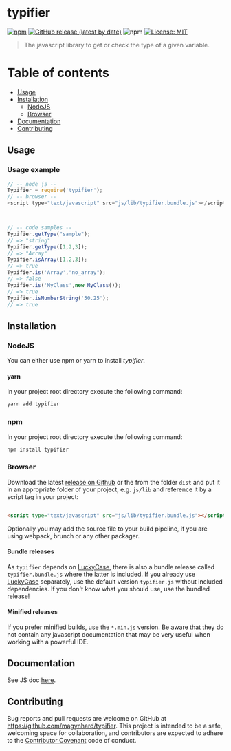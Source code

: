 # typifier

[![npm](https://img.shields.io/npm/v/typifier?color=default&style=plastic&logo=npm)](https://www.npmjs.com/package/typifier)
[![GitHub release (latest by date)](https://img.shields.io/github/v/release/magynhard/typifier?color=default&label=browser&logo=javascript&style=plastic)](https://github.com/magynhard/typifier/releases)
![npm](https://img.shields.io/npm/dt/typifier?color=blue&style=plastic)
[![License: MIT](https://img.shields.io/badge/License-MIT-gold.svg?style=plastic&logo=mit)](LICENSE)

> The javascript library to get or check the type of a given variable.

# Table of contents

* [Usage](#usage)
* [Installation](#installation)
    * [NodeJS](#installation_node_js)
    * [Browser](#installation_browser)
* [Documentation](#documentation)
* [Contributing](#contributing)

<a name="usage"></a>

## Usage

### Usage example

```js
// -- node js --
Typifier = require('typifier');
// -- browser --
<script type="text/javascript" src="js/lib/typifier.bundle.js"></script>



// -- code samples --
Typifier.getType("sample");
// => "string"
Typifier.getType([1,2,3]);
// => "Array"
Typifier.isArray([1,2,3]);
// => true 
Typifier.is('Array',"no_array");
// => false 
Typifier.is('MyClass',new MyClass());
// => true
Typifier.isNumberString('50.25');
// => true
```

<a name="installation"></a>

## Installation

### NodeJS

You can either use npm or yarn to install *typifier*.

#### yarn

In your project root directory execute the following command:

```bash
yarn add typifier
```

### npm

In your project root directory execute the following command:

```bash
npm install typifier
```

### Browser

Download the latest [release on Github](https://github.com/magynhard/typifier/releases) or the from the folder `dist` and put it in an appropriate folder of your project, e.g. `js/lib`
and reference it by a script tag in your project:

```html

<script type="text/javascript" src="js/lib/typifier.bundle.js"></script>
```

Optionally you may add the source file to your build pipeline, if you are using webpack, brunch or any other packager.

#### Bundle releases
As `typifier` depends on [LuckyCase](https://github.com/magynhard/lucky-case), there is also a bundle release called `typifier.bundle.js` where the latter is included. If you already use [LuckyCase](https://github.com/magynhard/lucky-case) separately, use the default version `typifier.js` without included dependencies. If you don't know what you should use, use the bundled release!

#### Minified releases
If you prefer minified builds, use the `*.min.js` version. Be aware that they do not contain any javascript documentation that may be very useful when working with a powerful IDE.


<a name="documentation"></a>

## Documentation
See JS doc [here](doc/typifier.jsdoc.md).


<a name="contributing"></a>

## Contributing

Bug reports and pull requests are welcome on GitHub at https://github.com/magynhard/typifier. This project is intended
to be a safe, welcoming space for collaboration, and contributors are expected to adhere to
the [Contributor Covenant](http://contributor-covenant.org) code of conduct.

